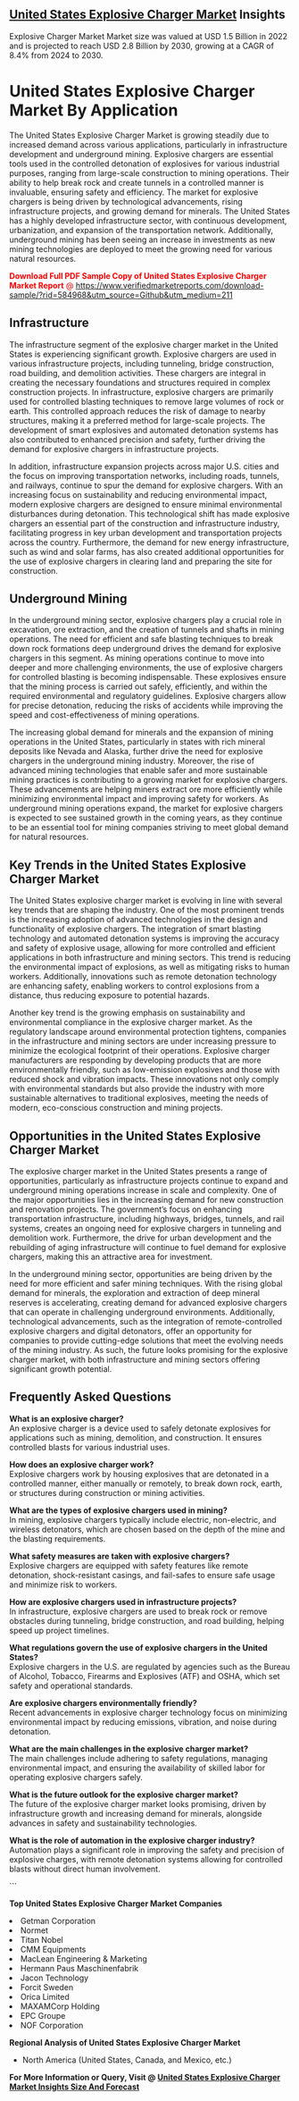 <h2><a href="https://www.verifiedmarketreports.com/download-sample/?rid=584968&amp;utm_source=Github&amp;utm_medium=211" target="_blank">United States Explosive Charger Market</a> Insights</h2><p>Explosive Charger Market Market size was valued at USD 1.5 Billion in 2022 and is projected to reach USD 2.8 Billion by 2030, growing at a CAGR of 8.4% from 2024 to 2030.</p><p><h1>United States Explosive Charger Market By Application</h1><p>The United States Explosive Charger Market is growing steadily due to increased demand across various applications, particularly in infrastructure development and underground mining. Explosive chargers are essential tools used in the controlled detonation of explosives for various industrial purposes, ranging from large-scale construction to mining operations. Their ability to help break rock and create tunnels in a controlled manner is invaluable, ensuring safety and efficiency. The market for explosive chargers is being driven by technological advancements, rising infrastructure projects, and growing demand for minerals. The United States has a highly developed infrastructure sector, with continuous development, urbanization, and expansion of the transportation network. Additionally, underground mining has been seeing an increase in investments as new mining technologies are deployed to meet the growing need for various natural resources. <p><p><span class=""><span style="color: #ff0000;"><strong>Download Full PDF Sample Copy of United States Explosive Charger Market Report</strong> @ </span><a href="https://www.verifiedmarketreports.com/download-sample/?rid=584968&amp;utm_source=Github&amp;utm_medium=211" target="_blank">https://www.verifiedmarketreports.com/download-sample/?rid=584968&amp;utm_source=Github&amp;utm_medium=211</a></span></p></p><h2>Infrastructure</h2><p>The infrastructure segment of the explosive charger market in the United States is experiencing significant growth. Explosive chargers are used in various infrastructure projects, including tunneling, bridge construction, road building, and demolition activities. These chargers are integral in creating the necessary foundations and structures required in complex construction projects. In infrastructure, explosive chargers are primarily used for controlled blasting techniques to remove large volumes of rock or earth. This controlled approach reduces the risk of damage to nearby structures, making it a preferred method for large-scale projects. The development of smart explosives and automated detonation systems has also contributed to enhanced precision and safety, further driving the demand for explosive chargers in infrastructure projects.<p>In addition, infrastructure expansion projects across major U.S. cities and the focus on improving transportation networks, including roads, tunnels, and railways, continue to spur the demand for explosive chargers. With an increasing focus on sustainability and reducing environmental impact, modern explosive chargers are designed to ensure minimal environmental disturbances during detonation. This technological shift has made explosive chargers an essential part of the construction and infrastructure industry, facilitating progress in key urban development and transportation projects across the country. Furthermore, the demand for new energy infrastructure, such as wind and solar farms, has also created additional opportunities for the use of explosive chargers in clearing land and preparing the site for construction.<h2>Underground Mining</h2><p>In the underground mining sector, explosive chargers play a crucial role in excavation, ore extraction, and the creation of tunnels and shafts in mining operations. The need for efficient and safe blasting techniques to break down rock formations deep underground drives the demand for explosive chargers in this segment. As mining operations continue to move into deeper and more challenging environments, the use of explosive chargers for controlled blasting is becoming indispensable. These explosives ensure that the mining process is carried out safely, efficiently, and within the required environmental and regulatory guidelines. Explosive chargers allow for precise detonation, reducing the risks of accidents while improving the speed and cost-effectiveness of mining operations.<p>The increasing global demand for minerals and the expansion of mining operations in the United States, particularly in states with rich mineral deposits like Nevada and Alaska, further drive the need for explosive chargers in the underground mining industry. Moreover, the rise of advanced mining technologies that enable safer and more sustainable mining practices is contributing to a growing market for explosive chargers. These advancements are helping miners extract ore more efficiently while minimizing environmental impact and improving safety for workers. As underground mining operations expand, the market for explosive chargers is expected to see sustained growth in the coming years, as they continue to be an essential tool for mining companies striving to meet global demand for natural resources.<h2>Key Trends in the United States Explosive Charger Market</h2><p>The United States explosive charger market is evolving in line with several key trends that are shaping the industry. One of the most prominent trends is the increasing adoption of advanced technologies in the design and functionality of explosive chargers. The integration of smart blasting technology and automated detonation systems is improving the accuracy and safety of explosive usage, allowing for more controlled and efficient applications in both infrastructure and mining sectors. This trend is reducing the environmental impact of explosions, as well as mitigating risks to human workers. Additionally, innovations such as remote detonation technology are enhancing safety, enabling workers to control explosions from a distance, thus reducing exposure to potential hazards.<p>Another key trend is the growing emphasis on sustainability and environmental compliance in the explosive charger market. As the regulatory landscape around environmental protection tightens, companies in the infrastructure and mining sectors are under increasing pressure to minimize the ecological footprint of their operations. Explosive charger manufacturers are responding by developing products that are more environmentally friendly, such as low-emission explosives and those with reduced shock and vibration impacts. These innovations not only comply with environmental standards but also provide the industry with more sustainable alternatives to traditional explosives, meeting the needs of modern, eco-conscious construction and mining projects.<h2>Opportunities in the United States Explosive Charger Market</h2><p>The explosive charger market in the United States presents a range of opportunities, particularly as infrastructure projects continue to expand and underground mining operations increase in scale and complexity. One of the major opportunities lies in the increasing demand for new construction and renovation projects. The government’s focus on enhancing transportation infrastructure, including highways, bridges, tunnels, and rail systems, creates an ongoing need for explosive chargers in tunneling and demolition work. Furthermore, the drive for urban development and the rebuilding of aging infrastructure will continue to fuel demand for explosive chargers, making this an attractive area for investment.<p>In the underground mining sector, opportunities are being driven by the need for more efficient and safer mining techniques. With the rising global demand for minerals, the exploration and extraction of deep mineral reserves is accelerating, creating demand for advanced explosive chargers that can operate in challenging underground environments. Additionally, technological advancements, such as the integration of remote-controlled explosive chargers and digital detonators, offer an opportunity for companies to provide cutting-edge solutions that meet the evolving needs of the mining industry. As such, the future looks promising for the explosive charger market, with both infrastructure and mining sectors offering significant growth potential.<h2>Frequently Asked Questions</h2><p><strong>What is an explosive charger?</strong><br>An explosive charger is a device used to safely detonate explosives for applications such as mining, demolition, and construction. It ensures controlled blasts for various industrial uses.</p><p><strong>How does an explosive charger work?</strong><br>Explosive chargers work by housing explosives that are detonated in a controlled manner, either manually or remotely, to break down rock, earth, or structures during construction or mining activities.</p><p><strong>What are the types of explosive chargers used in mining?</strong><br>In mining, explosive chargers typically include electric, non-electric, and wireless detonators, which are chosen based on the depth of the mine and the blasting requirements.</p><p><strong>What safety measures are taken with explosive chargers?</strong><br>Explosive chargers are equipped with safety features like remote detonation, shock-resistant casings, and fail-safes to ensure safe usage and minimize risk to workers.</p><p><strong>How are explosive chargers used in infrastructure projects?</strong><br>In infrastructure, explosive chargers are used to break rock or remove obstacles during tunneling, bridge construction, and road building, helping speed up project timelines.</p><p><strong>What regulations govern the use of explosive chargers in the United States?</strong><br>Explosive chargers in the U.S. are regulated by agencies such as the Bureau of Alcohol, Tobacco, Firearms and Explosives (ATF) and OSHA, which set safety and operational standards.</p><p><strong>Are explosive chargers environmentally friendly?</strong><br>Recent advancements in explosive charger technology focus on minimizing environmental impact by reducing emissions, vibration, and noise during detonation.</p><p><strong>What are the main challenges in the explosive charger market?</strong><br>The main challenges include adhering to safety regulations, managing environmental impact, and ensuring the availability of skilled labor for operating explosive chargers safely.</p><p><strong>What is the future outlook for the explosive charger market?</strong><br>The future of the explosive charger market looks promising, driven by infrastructure growth and increasing demand for minerals, alongside advances in safety and sustainability technologies.</p><p><strong>What is the role of automation in the explosive charger industry?</strong><br>Automation plays a significant role in improving the safety and precision of explosive charges, with remote detonation systems allowing for controlled blasts without direct human involvement.</p>```</p><p><strong>Top United States Explosive Charger Market Companies</strong></p><div data-test-id=""><p><li>Getman Corporation</li><li> Normet</li><li> Titan Nobel</li><li> CMM Equipments</li><li> MacLean Engineering & Marketing</li><li> Hermann Paus Maschinenfabrik</li><li> Jacon Technology</li><li> Forcit Sweden</li><li> Orica Limited</li><li> MAXAMCorp Holding</li><li> EPC Groupe</li><li> NOF Corporation</li></p><div><strong>Regional Analysis of&nbsp;United States Explosive Charger Market</strong></div><ul><li dir="ltr"><p dir="ltr">North America&nbsp;(United States, Canada, and Mexico, etc.)</p></li></ul><p><strong>For More Information or Query, Visit @&nbsp;</strong><strong><a href="https://www.verifiedmarketreports.com/product/explosive-charger-market/?utm_source=Github&amp;utm_medium=211" target="_blank">United States Explosive Charger Market Insights Size And Forecast</a></strong></p></div>
